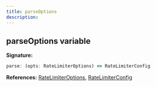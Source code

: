 ```yaml
---
title: parseOptions
description: 
---
```


## parseOptions variable



**Signature:**

```ts
parse: (opts: RateLimiterOptions) => RateLimiterConfig
```

**References:** [RateLimiterOptions](/api/RateLimiterOptions.md), [RateLimiterConfig](/api/RateLimiterConfig.md)

